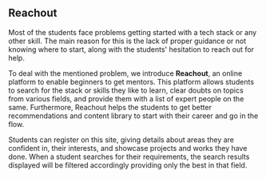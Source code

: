 ## Reachout ##

Most of the students face problems getting started with a tech stack or any other skill. The main reason for this is the lack of proper guidance or not knowing where to start, along with the students' hesitation to reach out for help.

To deal with the mentioned problem, we introduce **Reachout**, an online platform to enable beginners to get mentors. This platform allows students to search for the stack or skills they like to learn, clear doubts on topics from various fields, and provide them with a list of expert people on the same. Furthermore, Reachout helps the students to get better recommendations and content library to start with their career and go in the flow. 

Students can register on this site, giving details about areas they are confident in, their interests, and showcase projects and works they have done. When a student searches for their requirements, the search results displayed will be filtered accordingly providing only the best in that field.